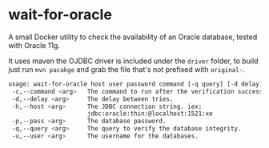 # wait-for-oracle

A small Docker utility to check the availability of an Oracle database, tested with Oracle 11g.

It uses maven the OJDBC driver is included under the `driver` folder, to build just run `mvn pacakge` and grab the file that's not prefixed with `original-`.

```sh
usage: wait-for-oracle host user password command [-q query] [-d delay]
 -c,--command <arg>   The command to run after the verification success.
 -d,--delay <arg>     The delay between tries.
 -h,--host <arg>      The JDBC connection string. iex:
                      jdbc:oracle:thin:@localhost:1521:xe
 -p,--pass <arg>      The database password.
 -q,--query <arg>     The query to verify the database integrity.
 -u,--user <arg>      The username for the databases.
```

```dockerfile

```

